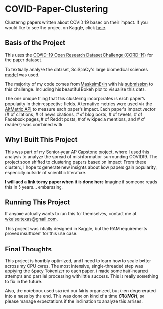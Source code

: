 # COVID-Paper-Clustering
Clustering papers written about COVID 19 based on their impact. If you would like to see the project on Kaggle, click [here](https://www.kaggle.com/williamkaiser/covid-19-data-analysis/edit/run/89680063).

## Basis of the Project

This uses the [COVID-19 Open Research Dataset Challenge (CORD-19)](https://www.kaggle.com/allen-institute-for-ai/CORD-19-research-challenge) for the paper dataset.

To textually analyze the dataset, SciSpaCy's large biomedical sciences [model](https://allenai.github.io/scispacy/) was used.

The majority of my code comes from [MasksimEkin]() with his [submission](https://www.kaggle.com/maksimeren/covid-19-literature-clustering) to this challenge. Including his beautiful Bokeh plot to visualize this data.

The one unique thing that this clustering incorporates is each paper's popularity in their respective fields. Alternative metrics were used via the [AltMetric API](https://altmetric.com) to measure each paper's impact. Each paper's impact vector (# of citations, # of news citations, # of blog posts, # of tweets, # of Facebook pages, # of Reddit posts, # of wikipedia mentions, and # of readers) was combined with 

## Why I Built This Project

This was part of my Senior-year AP Capstone project, where I used this analysis to analyze the spread of misinformation surrounding COVID19. The project soon shifted to clustering papers based on impact. From these clusters, I hope to generate new insights about how papers gain popularity, especially outside of scientific literature. 

**I will add a link to my paper when it is done here**
Imagine if someone reads this in 5 years... embarssing. 

## Running This Project

If anyone actually wants to run this for themselves, contact me at [wkaisertexas@gmail.com](mailto:wkaisertexas@gmail.com). 

This project was intially designed in Kaggle, but the RAM requirements proved insufficent for this use case.

## Final Thoughts
This project is horribly optimized, and I need to learn how to scale better across my CPU cores. The most intensive, single-threaded step was applying the Spacy Tokenizer to each paper. I made some half-hearted attempts and parallel processing with little success. This is really something to fix in the future.

Also, the notebook used started out fairly organized, but then degenerated into a mess by the end. This was done on kind of a time ***CRUNCH***, so please manage expectations if the inclination to analyze this arrises.
